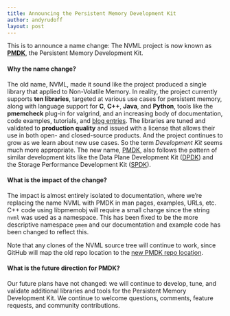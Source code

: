 ```yaml
---
title: Announcing the Persistent Memory Development Kit
author: andyrudoff
layout: post
---
```


This is to announce a name change: The NVML project is now known as
[**PMDK**](/pmdk/), the Persistent Memory Development Kit.

#### Why the name change?

The old name, NVML, made it sound like the project produced a single library
that applied to Non-Volatile Memory.  In reality, the project currently
supports **ten libraries**, targeted at various use cases for persistent
memory, along with language support for
**C**, **C++**, **Java**, and **Python**,
tools like the **pmemcheck**
plug-in for valgrind, and an increasing body of documentation, code examples,
tutorials, and [blog entries](/blog/).  The libraries are tuned and validated
to **production quality** and issued with a license that allows their use in
both open- and closed-source products.  And the project continues to grow as we
learn about new use cases.  So the term _Development Kit_ seems much more
appropriate.  The new name, [PMDK](/pmdk/), also follows the pattern of similar
development kits like the Data Plane Development Kit ([DPDK](http://dpdk.org))
and the Storage Performance Development Kit ([SPDK](http://spdk.io)).

#### What is the impact of the change?

The impact is almost entirely isolated to documentation, where we’re replacing
the name NVML with PMDK in man pages, examples, URLs, etc.  C++ code using
libpmemobj will require a small change since the string `nvml`
was used as a namespace.  This has been fixed to be the more descriptive
namespace `pmem` and our documentation and example code has been
changed to reflect this.

Note that any clones of the NVML source tree will continue to work, since
GitHub will map the old repo location to the
[new PMDK repo location](https://github.com/pmem/pmdk).

#### What is the future direction for PMDK?

Our future plans have not changed: we will continue to develop, tune, and
validate additional libraries and tools for the Persistent Memory Development
Kit.  We continue to welcome questions, comments, feature requests, and
community contributions.
